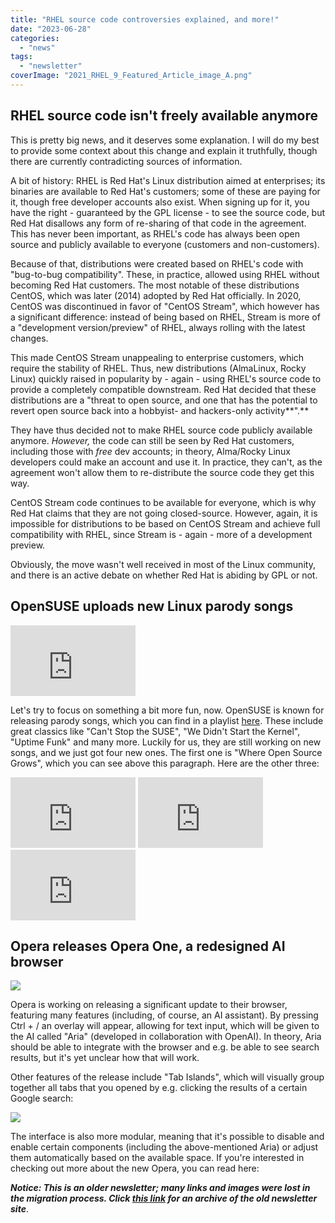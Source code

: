 ```yaml
---
title: "RHEL source code controversies explained, and more!"
date: "2023-06-28"
categories: 
  - "news"
tags: 
  - "newsletter"
coverImage: "2021_RHEL_9_Featured_Article_image_A.png"
---
```


## RHEL source code isn't freely available anymore

This is pretty big news, and it deserves some explanation. I will do my best to provide some context about this change and explain it truthfully, though there are currently contradicting sources of information.

A bit of history: RHEL is Red Hat's Linux distribution aimed at enterprises; its binaries are available to Red Hat's customers; some of these are paying for it, though free developer accounts also exist. When signing up for it, you have the right - guaranteed by the GPL license - to see the source code, but Red Hat disallows any form of re-sharing of that code in the agreement. This has never been important, as RHEL's code has always been open source and publicly available to everyone (customers and non-customers).

Because of that, distributions were created based on RHEL's code with "bug-to-bug compatibility". These, in practice, allowed using RHEL without becoming Red Hat customers. The most notable of these distributions CentOS, which was later (2014) adopted by Red Hat officially. In 2020, CentOS was discontinued in favor of "CentOS Stream", which however has a significant difference: instead of being based on RHEL, Stream is more of a "development version/preview" of RHEL, always rolling with the latest changes.

This made CentOS Stream unappealing to enterprise customers, which require the stability of RHEL. Thus, new distributions (AlmaLinux, Rocky Linux) quickly raised in popularity by - again - using RHEL's source code to provide a completely compatible downstream. Red Hat decided that these distributions are a "threat to open source, and one that has the potential to revert open source back into a hobbyist- and hackers-only activity**".**

They have thus decided not to make RHEL source code publicly available anymore. _However,_ the code can still be seen by Red Hat customers, including those with _free_ dev accounts; in theory, Alma/Rocky Linux developers could make an account and use it. In practice, they can't, as the agreement won't allow them to re-distribute the source code they get this way.

CentOS Stream code continues to be available for everyone, which is why Red Hat claims that they are not going closed-source. However, again, it is impossible for distributions to be based on CentOS Stream and achieve full compatibility with RHEL, since Stream is - again - more of a development preview.

Obviously, the move wasn't well received in most of the Linux community, and there is an active debate on whether Red Hat is abiding by GPL or not.

## OpenSUSE uploads new Linux parody songs

<iframe title="Where Open Source Grows - A SUSE Music Parody" src="https://www.youtube.com/embed/QbM2cYuLYd0?feature=oembed" width="200" height="113" frameborder="0" allowfullscreen="allowfullscreen"></iframe>

Let's try to focus on something a bit more fun, now. OpenSUSE is known for releasing parody songs, which you can find in a playlist [here](https://www.youtube.com/playlist?list=PL6sYHytyKN2-X93TurF3JptW8qSVm0DzA). These include great classics like "Can't Stop the SUSE", "We Didn't Start the Kernel", "Uptime Funk" and many more. Luckily for us, they are still working on new songs, and we just got four new ones. The first one is "Where Open Source Grows", which you can see above this paragraph. Here are the other three:

<iframe title="SUSE Safe and Sound - A SUSE Music Parody" src="https://www.youtube.com/embed/Z9pCb110s7M?feature=oembed" width="200" height="113" frameborder="0" allowfullscreen="allowfullscreen"></iframe>

<iframe title="Are You Ready for Rancher - A SUSE Music Parody" src="https://www.youtube.com/embed/NlFPwTytRQI?feature=oembed" width="200" height="113" frameborder="0" allowfullscreen="allowfullscreen"></iframe>

<iframe title="Free Software - SUSE Music Parody of Free Fallin'" src="https://www.youtube.com/embed/lPM_RUVahIc?feature=oembed" width="200" height="113" frameborder="0" allowfullscreen="allowfullscreen"></iframe>

## Opera releases Opera One, a redesigned AI browser

![](images/image-15.png)

Opera is working on releasing a significant update to their browser, featuring many features (including, of course, an AI assistant). By pressing Ctrl + / an overlay will appear, allowing for text input, which will be given to the AI called "Aria" (developed in collaboration with OpenAI). In theory, Aria should be able to integrate with the browser and e.g. be able to see search results, but it's yet unclear how that will work.

Other features of the release include "Tab Islands", which will visually group together all tabs that you opened by e.g. clicking the results of a certain Google search:

![](images/image-16.png)

The interface is also more modular, meaning that it's possible to disable and enable certain components (including the above-mentioned Aria) or adjust them automatically based on the available space. If you're interested in checking out more about the new Opera, you can read here:

**_Notice: This is an older newsletter; many links and images were lost in the migration process. Click [this link](https://archive.techhut.tv/) for an archive of the old newsletter site_**.
